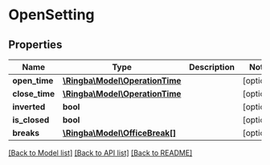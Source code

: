 # OpenSetting

## Properties
Name | Type | Description | Notes
------------ | ------------- | ------------- | -------------
**open_time** | [**\Ringba\Model\OperationTime**](OperationTime.md) |  | [optional] 
**close_time** | [**\Ringba\Model\OperationTime**](OperationTime.md) |  | [optional] 
**inverted** | **bool** |  | [optional] 
**is_closed** | **bool** |  | [optional] 
**breaks** | [**\Ringba\Model\OfficeBreak[]**](OfficeBreak.md) |  | [optional] 

[[Back to Model list]](../README.md#documentation-for-models) [[Back to API list]](../README.md#documentation-for-api-endpoints) [[Back to README]](../README.md)


